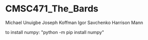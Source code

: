 # CMSC471_The_Bards
Michael Unuigbe
Joseph Koffman
Igor Savchenko
Harrison Mann

to install numpy: "python -m pip install numpy"